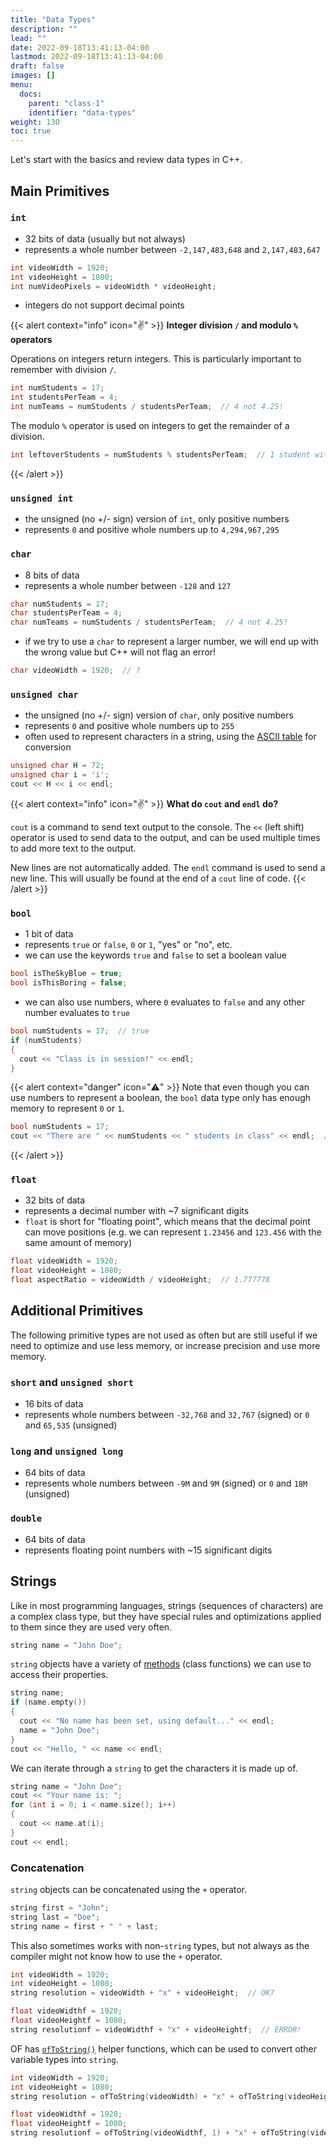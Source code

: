 ```yaml
---
title: "Data Types"
description: ""
lead: ""
date: 2022-09-18T13:41:13-04:00
lastmod: 2022-09-18T13:41:13-04:00
draft: false
images: []
menu:
  docs:
    parent: "class-1"
    identifier: "data-types"
weight: 130
toc: true
---
```


Let's start with the basics and review data types in C++.

## Main Primitives

### `int`

* 32 bits of data (usually but not always)
* represents a whole number between `-2,147,483,648` and `2,147,483,647`

```cpp
int videoWidth = 1920;
int videoHeight = 1080;
int numVideoPixels = videoWidth * videoHeight;
```

* integers do not support decimal points

{{< alert context="info" icon="✌️" >}}
**Integer division <code>/</code> and modulo <code>%</code> operators**

Operations on integers return integers. This is particularly important to remember with division `/`.

```cpp
int numStudents = 17;
int studentsPerTeam = 4;
int numTeams = numStudents / studentsPerTeam;  // 4 not 4.25!
```

The modulo `%` operator is used on integers to get the remainder of a division.

```cpp
int leftoverStudents = numStudents % studentsPerTeam;  // 1 student without a team :(
```

{{< /alert >}}

### `unsigned int`

* the unsigned (no +/- sign) version of `int`, only positive numbers
* represents `0` and positive whole numbers up to `4,294,967,295`

### `char`

* 8 bits of data
* represents a whole number between `-128` and `127`

```cpp
char numStudents = 17;
char studentsPerTeam = 4;
char numTeams = numStudents / studentsPerTeam;  // 4 not 4.25!
```

* if we try to use a `char` to represent a larger number, we will end up with the wrong value but C++ will not flag an error!

```cpp
char videoWidth = 1920;  // ?
```

### `unsigned char`

* the unsigned (no +/- sign) version of `char`, only positive numbers
* represents `0` and positive whole numbers up to `255`
* often used to represent characters in a string, using the [ASCII table](https://www.asciitable.com/) for conversion

```cpp
unsigned char H = 72;
unsigned char i = 'i';
cout << H << i << endl;
```

{{< alert context="info" icon="✌️" >}}
**What do <code>cout</code> and <code>endl</code> do?**

`cout` is a command to send text output to the console. The `<<` (left shift) operator is used to send data to the output, and can be used multiple times to add more text to the output.

New lines are not automatically added. The `endl` command is used to send a new line. This will usually be found at the end of a `cout` line of code.
{{< /alert >}}

### `bool`

* 1 bit of data
* represents `true` or `false`, `0` or `1`, "yes" or "no", etc.
* we can use the keywords `true` and `false` to set a boolean value

```cpp
bool isTheSkyBlue = true;
bool isThisBoring = false;
```

* we can also use numbers, where `0` evaluates to `false` and any other number evaluates to `true`

```cpp
bool numStudents = 17;  // true
if (numStudents)
{
  cout << "Class is in session!" << endl;
}
```

{{< alert context="danger" icon="⚠️" >}}
Note that even though you can use numbers to represent a boolean, the `bool` data type only has enough memory to represent `0` or `1`.

```cpp
bool numStudents = 17;
cout << "There are " << numStudents << " students in class" << endl;  // 1
```

{{< /alert >}}

### `float`

* 32 bits of data
* represents a decimal number with ~7 significant digits
* `float` is short for "floating point", which means that the decimal point can move positions (e.g. we can represent `1.23456` and `123.456` with the same amount of memory)

```cpp
float videoWidth = 1920;
float videoHeight = 1080;
float aspectRatio = videoWidth / videoHeight;  // 1.777778
```

## Additional Primitives

The following primitive types are not used as often but are still useful if we need to optimize and use less memory, or increase precision and use more memory.

### `short` and `unsigned short`

* 16 bits of data
* represents whole numbers between `-32,768` and `32,767` (signed) or `0` and `65,535` (unsigned)

### `long` and `unsigned long`

* 64 bits of data
* represents whole numbers between `-9M` and `9M` (signed) or `0` and `18M` (unsigned)

### `double`

* 64 bits of data
* represents floating point numbers with ~15 significant digits

## Strings

Like in most programming languages, strings (sequences of characters) are a complex class type, but they have special rules and optimizations applied to them since they are used very often.

```cpp
string name = "John Doe";
```

`string` objects have a variety of [methods](https://cplusplus.com/reference/string/string/) (class functions) we can use to access their properties.

```cpp
string name;
if (name.empty())
{
  cout << "No name has been set, using default..." << endl;
  name = "John Doe";
}
cout << "Hello, " << name << endl;
```

We can iterate through a `string` to get the characters it is made up of.

```cpp
string name = "John Doe";
cout << "Your name is: ";
for (int i = 0; i < name.size(); i++)
{
  cout << name.at(i);
}
cout << endl;
```

### Concatenation

`string` objects can be concatenated using the `+` operator.

```cpp
string first = "John";
string last = "Doe";
string name = first + " " + last;
```

This also sometimes works with non-`string` types, but not always as the compiler might not know how to use the `+` operator.

```cpp
int videoWidth = 1920;
int videoHeight = 1080;
string resolution = videoWidth + "x" + videoHeight;  // OK?

float videoWidthf = 1920;
float videoHeightf = 1080;
string resolutionf = videoWidthf + "x" + videoHeightf;  // ERROR!
```

OF has [`ofToString()`](https://openframeworks.cc/documentation/utils/ofUtils/#!show_ofToString) helper functions, which can be used to convert other variable types into `string`.

```cpp
int videoWidth = 1920;
int videoHeight = 1080;
string resolution = ofToString(videoWidth) + "x" + ofToString(videoHeight);

float videoWidthf = 1920;
float videoHeightf = 1080;
string resolutionf = ofToString(videoWidthf, 1) + "x" + ofToString(videoHeightf, 1);
```
